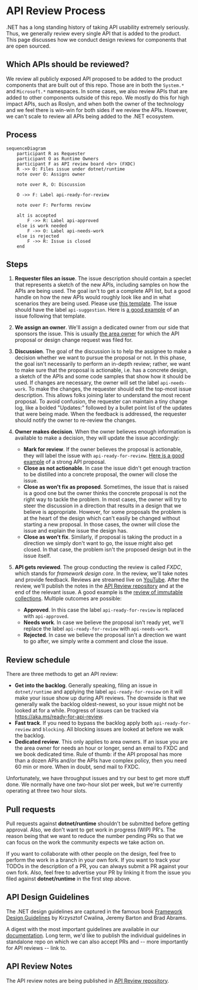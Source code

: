# API Review Process

.NET has a long standing history of taking API usability extremely seriously. Thus, we generally review every single API that is added to the product. This page discusses how we conduct design reviews for components that are open sourced.

## Which APIs should be reviewed?

We review all publicly exposed API proposed to be added to the product components that are built out of this repo. Those are in both the `System.*` and `Microsoft.*` namespaces. In some cases, we also review APIs that are added to other components outside of this repo. We mostly do this for high impact APIs, such as Roslyn, and when both the owner of the technology and we feel there is win-win for both sides if we review the APIs. However, we can't scale to review all APIs being added to the .NET ecosystem.

## Process

```mermaid
sequenceDiagram
    participant R as Requester
    participant O as Runtime Owners
    participant F as API review board <br> (FXDC)
    R ->> O: Files issue under dotnet/runtime
    note over O: Assigns owner
    
    note over R, O: Discussion

    O ->> F: Label api-ready-for-review
    
    note over F: Performs review

    alt is accepted
        F ->> R: Label api-approved
    else is work needed
        F ->> O: Label api-needs-work
    else is rejected
        F ->> R: Issue is closed
    end
```

## Steps

1. **Requester files an issue**. The issue description should contain a speclet that represents a sketch of the new APIs, including samples on how the APIs are being used. The goal isn't to get a complete API list, but a good handle on how the new APIs would roughly look like and in what scenarios they are being used. Please use [this template](https://github.com/dotnet/runtime/issues/new?assignees=&labels=api-suggestion&template=02_api_proposal.yml&title=%5BAPI+Proposal%5D%3A+). The issue should have the label `api-suggestion`. Here is [a good example](https://github.com/dotnet/runtime/issues/38344) of an issue following that template.

2. **We assign an owner**. We'll assign a dedicated owner from our side that
sponsors the issue. This is usually [the area owner](issue-guide.md#areas) for which the API proposal or design change request was filed for.

3. **Discussion**. The goal of the discussion is to help the assignee to make a
decision whether we want to pursue the proposal or not. In this phase, the goal
isn't necessarily to perform an in-depth review; rather, we want to make sure
that the proposal is actionable, i.e. has a concrete design, a sketch of the
APIs and some code samples that show how it should be used. If changes are necessary, the owner will set the label `api-needs-work`. To make the changes, the requester should edit the top-most issue description. This allows folks joining later to understand the most recent proposal. To avoid confusion, the requester can maintain a tiny change log, like a bolded "Updates:" followed by a bullet point list of the updates that were being made. When the feedback is addressed, the requester should notify the owner to re-review the changes.

4. **Owner makes decision**. When the owner believes enough information is available to make a decision, they will update the issue accordingly:

    * **Mark for review**. If the owner believes the proposal is actionable, they will label the issue with `api-ready-for-review`. [Here is a good example](https://github.com/dotnet/runtime/issues/15725) of a strong API proposal.
    * **Close as not actionable**. In case the issue didn't get enough traction to be distilled into a concrete proposal, the owner will close the issue.
    * **Close as won't fix as proposed**. Sometimes, the issue that is raised is a good one but the owner thinks the concrete proposal is not the right way to tackle the problem. In most cases, the owner will try to steer the discussion in a direction that results in a design that we believe is appropriate. However, for some proposals the problem is at the heart of the design which can't easily be changed without starting a new proposal. In those cases, the owner will close the issue and explain the issue the design has.
    * **Close as won't fix**. Similarly, if proposal is taking the product in a direction we simply don't want to go, the issue might also get closed. In that case, the problem isn't the proposed design but in the issue itself.

5. **API gets reviewed**. The group conducting the review is called *FXDC*, which stands for *framework design core*. In the review, we'll take notes and provide feedback. Reviews are streamed live on [YouTube](https://www.youtube.com/playlist?list=PL1rZQsJPBU2S49OQPjupSJF-qeIEz9_ju). After the review, we'll publish the notes in the [API Review repository](https://github.com/dotnet/apireviews) and at the end of the relevant issue. A good example is the [review of immutable collections](https://github.com/dotnet/apireviews/tree/master/2015/01-07-immutable). Multiple outcomes are possible:

    * **Approved**. In this case the label `api-ready-for-review` is replaced
    with `api-approved`.
    * **Needs work**. In case we believe the proposal isn't ready yet, we'll
    replace the label `api-ready-for-review` with `api-needs-work`.
    * **Rejected**. In case we believe the proposal isn't a direction we want to go after, we simply write a comment and close the issue.

## Review schedule

 There are three methods to get an API review:

* **Get into the backlog**. Generally speaking, filing an issue in `dotnet/runtime` and applying the label `api-ready-for-review` on it will make your issue show up during API reviews. The downside is that we generally walk the backlog oldest-newest, so your issue might not be looked at for a while. Progress of issues can be tracked via https://aka.ms/ready-for-api-review.
* **Fast track**. If you need to bypass the backlog apply both `api-ready-for-review` and `blocking`. All blocking issues are looked at before we walk the backlog.
* **Dedicated review**. This only applies to area owners. If an issue you are the area owner for needs an hour or longer, send an email to FXDC and we book dedicated time. Rule of thumb: if the API proposal has more than a dozen APIs and/or the APIs have complex policy, then you need 60 min or more. When in doubt, send mail to FXDC.

Unfortunately, we have throughput issues and try our best to get more stuff done. We normally have one two-hour slot per week, but we're currently operating at three two hour slots.

## Pull requests

Pull requests against **dotnet/runtime** shouldn't be submitted before getting approval. Also, we don't want to get work in progress (WIP) PR's. The reason being that we want to reduce the number pending PRs so that we can focus on the work the community expects we take action on.

If you want to collaborate with other people on the design, feel free to perform the work in a branch in your own fork. If you want to track your TODOs in the description of a PR, you can always submit a PR against your own fork. Also, feel free to advertise your PR by linking it from the issue you filed against **dotnet/runtime** in the first step above.

## API Design Guidelines

The .NET design guidelines are captured in the famous book [Framework Design Guidelines](https://www.amazon.com/dp/0135896460) by Krzysztof Cwalina, Jeremy Barton and Brad Abrams.

A digest with the most important guidelines are available in our [documentation](../coding-guidelines/framework-design-guidelines-digest.md). Long term, we'd like to publish the individual guidelines in standalone repo on which we can also accept PRs and -- more importantly for API reviews -- link to.

## API Review Notes

The API review notes are being published in [API Review repository](https://github.com/dotnet/apireviews).
